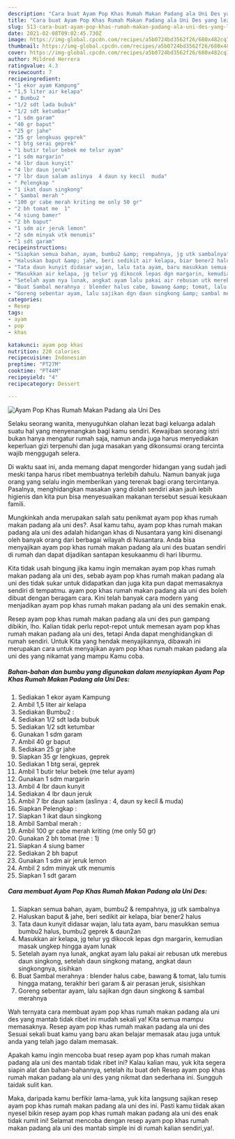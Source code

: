```yaml
---
description: "Cara buat Ayam Pop Khas Rumah Makan Padang ala Uni Des yang lezat Untuk Jualan"
title: "Cara buat Ayam Pop Khas Rumah Makan Padang ala Uni Des yang lezat Untuk Jualan"
slug: 513-cara-buat-ayam-pop-khas-rumah-makan-padang-ala-uni-des-yang-lezat-untuk-jualan
date: 2021-02-08T09:02:45.730Z
image: https://img-global.cpcdn.com/recipes/a5b0724bd3562f26/680x482cq70/ayam-pop-khas-rumah-makan-padang-ala-uni-des-foto-resep-utama.jpg
thumbnail: https://img-global.cpcdn.com/recipes/a5b0724bd3562f26/680x482cq70/ayam-pop-khas-rumah-makan-padang-ala-uni-des-foto-resep-utama.jpg
cover: https://img-global.cpcdn.com/recipes/a5b0724bd3562f26/680x482cq70/ayam-pop-khas-rumah-makan-padang-ala-uni-des-foto-resep-utama.jpg
author: Mildred Herrera
ratingvalue: 4.3
reviewcount: 7
recipeingredient:
- "1 ekor ayam Kampung"
- "1,5 liter air kelapa"
- " Bumbu2 "
- "1/2 sdt lada bubuk"
- "1/2 sdt ketumbar"
- "1 sdm garam"
- "40 gr baput"
- "25 gr jahe"
- "35 gr lengkuas geprek"
- "1 btg serai geprek"
- "1 butir telur bebek me telur ayam"
- "1 sdm margarin"
- "4 lbr daun kunyit"
- "4 lbr daun jeruk"
- "7 lbr daun salam aslinya  4 daun sy kecil  muda"
- " Pelengkap "
- "1 ikat daun singkong"
- " Sambal merah "
- "100 gr cabe merah kriting me only 50 gr"
- "2 bh tomat me  1"
- "4 siung bamer"
- "2 bh baput"
- "1 sdm air jeruk lemon"
- "2 sdm minyak utk menumis"
- "1 sdt garam"
recipeinstructions:
- "Siapkan semua bahan, ayam, bumbu2 &amp; rempahnya, jg utk sambalnya"
- "Haluskan baput &amp; jahe, beri sedikit air kelapa, biar bener2 halus"
- "Tata daun kunyit didasar wajan, lalu tata ayam, baru masukkan semua bumbu2 halus, bumbu2 geprek &amp; daun2an"
- "Masukkan air kelapa, jg telur yg dikocok lepas dgn margarin, kemudian masak ungkep hingga ayam lunak"
- "Setelah ayam nya lunak, angkat ayam lalu pakai air rebusan utk merebus daun singkong, setelah daun singkong matang, angkat daun singkongnya, sisihkan"
- "Buat Sambal merahnya : blender halus cabe, bawang &amp; tomat, lalu tumis hingga matang, terakhir beri garam &amp; air perasan jeruk, sisishkan"
- "Goreng sebentar ayam, lalu sajikan dgn daun singkong &amp; sambal merahnya"
categories:
- Resep
tags:
- ayam
- pop
- khas

katakunci: ayam pop khas 
nutrition: 220 calories
recipecuisine: Indonesian
preptime: "PT27M"
cooktime: "PT44M"
recipeyield: "4"
recipecategory: Dessert

---
```



![Ayam Pop Khas Rumah Makan Padang ala Uni Des](https://img-global.cpcdn.com/recipes/a5b0724bd3562f26/680x482cq70/ayam-pop-khas-rumah-makan-padang-ala-uni-des-foto-resep-utama.jpg)

Selaku seorang wanita, menyuguhkan olahan lezat bagi keluarga adalah suatu hal yang menyenangkan bagi kamu sendiri. Kewajiban seorang istri bukan hanya mengatur rumah saja, namun anda juga harus menyediakan keperluan gizi terpenuhi dan juga masakan yang dikonsumsi orang tercinta wajib menggugah selera.

Di waktu  saat ini, anda memang dapat mengorder hidangan yang sudah jadi meski tanpa harus ribet membuatnya terlebih dahulu. Namun banyak juga orang yang selalu ingin memberikan yang terenak bagi orang tercintanya. Pasalnya, menghidangkan masakan yang diolah sendiri akan jauh lebih higienis dan kita pun bisa menyesuaikan makanan tersebut sesuai kesukaan famili. 



Mungkinkah anda merupakan salah satu penikmat ayam pop khas rumah makan padang ala uni des?. Asal kamu tahu, ayam pop khas rumah makan padang ala uni des adalah hidangan khas di Nusantara yang kini disenangi oleh banyak orang dari berbagai wilayah di Nusantara. Anda bisa menyajikan ayam pop khas rumah makan padang ala uni des buatan sendiri di rumah dan dapat dijadikan santapan kesukaanmu di hari liburmu.

Kita tidak usah bingung jika kamu ingin memakan ayam pop khas rumah makan padang ala uni des, sebab ayam pop khas rumah makan padang ala uni des tidak sukar untuk didapatkan dan juga kita pun dapat memasaknya sendiri di tempatmu. ayam pop khas rumah makan padang ala uni des boleh dibuat dengan beragam cara. Kini telah banyak cara modern yang menjadikan ayam pop khas rumah makan padang ala uni des semakin enak.

Resep ayam pop khas rumah makan padang ala uni des pun gampang dibikin, lho. Kalian tidak perlu repot-repot untuk memesan ayam pop khas rumah makan padang ala uni des, tetapi Anda dapat menghidangkan di rumah sendiri. Untuk Kita yang hendak menyajikannya, dibawah ini merupakan cara untuk menyajikan ayam pop khas rumah makan padang ala uni des yang nikamat yang mampu Kamu coba.

<!--inarticleads1-->

##### Bahan-bahan dan bumbu yang digunakan dalam menyiapkan Ayam Pop Khas Rumah Makan Padang ala Uni Des:

1. Sediakan 1 ekor ayam Kampung
1. Ambil 1,5 liter air kelapa
1. Sediakan  Bumbu2 :
1. Sediakan 1/2 sdt lada bubuk
1. Sediakan 1/2 sdt ketumbar
1. Gunakan 1 sdm garam
1. Ambil 40 gr baput
1. Sediakan 25 gr jahe
1. Siapkan 35 gr lengkuas, geprek
1. Sediakan 1 btg serai, geprek
1. Ambil 1 butir telur bebek (me telur ayam)
1. Gunakan 1 sdm margarin
1. Ambil 4 lbr daun kunyit
1. Sediakan 4 lbr daun jeruk
1. Ambil 7 lbr daun salam (aslinya : 4, daun sy kecil &amp; muda)
1. Siapkan  Pelengkap :
1. Siapkan 1 ikat daun singkong
1. Ambil  Sambal merah :
1. Ambil 100 gr cabe merah kriting (me only 50 gr)
1. Gunakan 2 bh tomat (me : 1)
1. Siapkan 4 siung bamer
1. Sediakan 2 bh baput
1. Gunakan 1 sdm air jeruk lemon
1. Ambil 2 sdm minyak utk menumis
1. Siapkan 1 sdt garam




<!--inarticleads2-->

##### Cara membuat Ayam Pop Khas Rumah Makan Padang ala Uni Des:

1. Siapkan semua bahan, ayam, bumbu2 &amp; rempahnya, jg utk sambalnya
1. Haluskan baput &amp; jahe, beri sedikit air kelapa, biar bener2 halus
1. Tata daun kunyit didasar wajan, lalu tata ayam, baru masukkan semua bumbu2 halus, bumbu2 geprek &amp; daun2an
1. Masukkan air kelapa, jg telur yg dikocok lepas dgn margarin, kemudian masak ungkep hingga ayam lunak
1. Setelah ayam nya lunak, angkat ayam lalu pakai air rebusan utk merebus daun singkong, setelah daun singkong matang, angkat daun singkongnya, sisihkan
1. Buat Sambal merahnya : blender halus cabe, bawang &amp; tomat, lalu tumis hingga matang, terakhir beri garam &amp; air perasan jeruk, sisishkan
1. Goreng sebentar ayam, lalu sajikan dgn daun singkong &amp; sambal merahnya




Wah ternyata cara membuat ayam pop khas rumah makan padang ala uni des yang mantab tidak ribet ini mudah sekali ya! Kita semua mampu memasaknya. Resep ayam pop khas rumah makan padang ala uni des Sesuai sekali buat kamu yang baru akan belajar memasak atau juga untuk anda yang telah jago dalam memasak.

Apakah kamu ingin mencoba buat resep ayam pop khas rumah makan padang ala uni des mantab tidak ribet ini? Kalau kalian mau, yuk kita segera siapin alat dan bahan-bahannya, setelah itu buat deh Resep ayam pop khas rumah makan padang ala uni des yang nikmat dan sederhana ini. Sungguh taidak sulit kan. 

Maka, daripada kamu berfikir lama-lama, yuk kita langsung sajikan resep ayam pop khas rumah makan padang ala uni des ini. Pasti kamu tiidak akan nyesel bikin resep ayam pop khas rumah makan padang ala uni des enak tidak rumit ini! Selamat mencoba dengan resep ayam pop khas rumah makan padang ala uni des mantab simple ini di rumah kalian sendiri,ya!.


